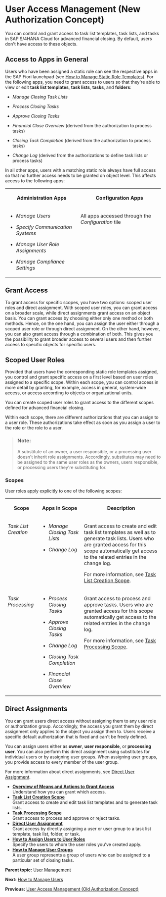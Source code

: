 <!-- loiod974847a74d34f2795f97d75a90ce8eb -->

# User Access Management \(New Authorization Concept\)

You can control and grant access to task list templates, task lists, and tasks in SAP S/4HANA Cloud for advanced financial closing. By default, users don't have access to these objects.



<a name="loiod974847a74d34f2795f97d75a90ce8eb__section_eys_rpv_rrb"/>

## Access to Apps in General

Users who have been assigned a static role can see the respective apps in the SAP Fiori launchpad \(see [How to Manage Static Role Templates](how-to-manage-static-role-templates-0cca34d.md)\). For the following apps, you need to grant access to users so that they're able to view or edit **task list templates**, **task lists**, **tasks**, and **folders**:

-   *Manage Closing Task Lists*

-   *Process Closing Tasks*

-   *Approve Closing Tasks*

-   *Financial Close Overview* \(derived from the authorization to process tasks\)

-   *Closing Task Completion* \(derived from the authorization to process tasks\)

-   *Change Log* \(derived from the authorizations to define task lists or process tasks\)


In all other apps, users with a matching static role always have full access so that no further access needs to be granted on object level. This affects access to the following apps:


<table>
<tr>
<th valign="top">

Administration Apps



</th>
<th valign="top">

Configuration Apps



</th>
</tr>
<tr>
<td valign="top">

-   *Manage Users*

-   *Specify Communication Systems*

-   *Manage User Role Assignments*

-   *Manage Compliance Settings*




</td>
<td valign="top">

All apps accessed through the *Configuration* tile



</td>
</tr>
</table>



<a name="loiod974847a74d34f2795f97d75a90ce8eb__section_bxk_rpv_rrb"/>

## Grant Access

To grant access for specific scopes, you have two options: scoped user roles and direct assignment. With scoped user roles, you can grant access on a broader scale, while direct assignments grant access on an object basis. You can grant access by choosing either only one method or both methods. Hence, on the one hand, you can assign the user either through a scoped user role or through direct assignment. On the other hand, however, you can also grant access through a combination of both. This gives you the possibility to grant broader access to several users and then further access to specific objects for specific users.



<a name="loiod974847a74d34f2795f97d75a90ce8eb__section_edb_qgc_qrb"/>

## Scoped User Roles

Provided that users have the corresponding static role templates assigned, you control and grant specific access on a first level based on user roles assigned to a specific scope. Within each scope, you can control access in more detail by granting, for example, access in general, system-wide access, or access according to objects or organizational units.

You can create scoped user roles to grant access to the different scopes defined for advanced financial closing.

Within each scope, there are different authorizations that you can assign to a user role. These authorizations take effect as soon as you assign a user to the role or the role to a user.

> ### Note:  
> A substitute of an owner, a user responsible, or a processing user doesn't inherit role assignments. Accordingly, substitutes may need to be assigned to the same user roles as the owners, users responsible, or processing users they're substituting for.



### Scopes

User roles apply explicitly to one of the following scopes:


<table>
<tr>
<th valign="top">

Scope



</th>
<th valign="top">

Apps in Scope



</th>
<th valign="top">

Description



</th>
</tr>
<tr>
<td valign="top">

*Task List Creation*



</td>
<td valign="top">

-   *Manage Closing Task Lists*

-   *Change Log*




</td>
<td valign="top">

Grant access to create and edit task list templates as well as to generate task lists. Users who are granted access for this scope automatically get access to the related entries in the change log.

For more information, see [Task List Creation Scope](task-list-creation-scope-ba4100e.md).



</td>
</tr>
<tr>
<td valign="top">

*Task Processing*



</td>
<td valign="top">

-   *Process Closing Tasks*

-   *Approve Closing Tasks*

-   *Change Log*

-   *Closing Task Completion*

-   *Financial Close Overview*




</td>
<td valign="top">

Grant access to process and approve tasks. Users who are granted access for this scope automatically get access to the related entries in the change log.

For more information, see [Task Processing Scope](task-processing-scope-b4f8ec6.md).



</td>
</tr>
</table>



<a name="loiod974847a74d34f2795f97d75a90ce8eb__section_r2p_w3c_qrb"/>

## Direct Assignments

You can grant users direct access without assigning them to any user role or authorization group. Accordingly, the access you grant them by direct assignment only applies to the object you assign them to. Users receive a specific default authorization that is fixed and can't be freely defined.

You can assign users either as **owner**, **user responsible**, or **processing user**. You can also perform this direct assignment using substitutes for individual users or by assigning user groups. When assigning user groups, you provide access to every member of the user group.

For more information about direct assignments, see [Direct User Assignment](direct-user-assignment-f96b217.md).

-   **[Overview of Means and Actions to Grant Access](overview-of-means-and-actions-to-grant-access-1923b89.md "Understand how you can grant which access.")**  
Understand how you can grant which access.
-   **[Task List Creation Scope](task-list-creation-scope-ba4100e.md "Grant access to create and edit task list templates and to generate task
		lists.")**  
Grant access to create and edit task list templates and to generate task lists.
-   **[Task Processing Scope](task-processing-scope-b4f8ec6.md "Grant access to process and approve or reject tasks.")**  
Grant access to process and approve or reject tasks.
-   **[Direct User Assignment](direct-user-assignment-f96b217.md "Grant access by directly assigning a user or user group to a task list template, task
		list, folder, or task.")**  
Grant access by directly assigning a user or user group to a task list template, task list, folder, or task.
-   **[How to Assign Users to User Roles](how-to-assign-users-to-user-roles-f703a5c.md "Specify the users to whom the user roles you've created apply.")**  
Specify the users to whom the user roles you've created apply.
-   **[How to Manage User Groups](how-to-manage-user-groups-45bb6c9.md "A user group represents a group of users who can be assigned to a particular set of
		closing tasks.")**  
A user group represents a group of users who can be assigned to a particular set of closing tasks.

**Parent topic:** [User Management](user-management-ae7fa30.md "Understand how you can manage users and their authorizations in SAP S/4HANA Cloud for advanced financial closing.")

**Next:** [How to Manage Users](how-to-manage-users-c338b30.md "Upload new users to SAP S/4HANA Cloud for advanced financial closing and update certain user attributes.")

**Previous:** [User Access Management \(Old Authorization Concept\)](user-access-management-old-authorization-concept-6fa5e4e.md "You can control and grant access to task list templates, task lists, and tasks in SAP S/4HANA Cloud for advanced financial closing. By default, users don't have access to these objects.")

